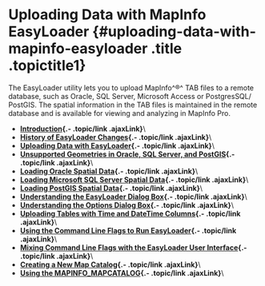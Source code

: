Uploading Data with MapInfo EasyLoader {#uploading-data-with-mapinfo-easyloader .title .topictitle1}
======================================



The EasyLoader utility lets you to upload MapInfo^®^ TAB files to a
remote database, such as Oracle, SQL Server, Microsoft Access or
PostgresSQL/ PostGIS. The spatial information in the TAB files is
maintained in the remote database and is available for viewing and
analyzing in MapInfo Pro.

</div>

<div class="related-links" functx="http://www.functx.com">

<div class="related-links-title">

</div>

-   **[Introduction](contents/../contents/introduction.html){.-
    .topic/link .ajaxLink}**\
-   **[History of EasyLoader
    Changes](contents/../contents/history.html){.- .topic/link
    .ajaxLink}**\
-   **[Uploading Data with
    EasyLoader](contents/../contents/uploadingdata.html){.- .topic/link
    .ajaxLink}**\
-   **[Unsupported Geometries in Oracle, SQL Server, and
    PostGIS](contents/../contents/unsupportedgeometries.html){.-
    .topic/link .ajaxLink}**\
-   **[Loading Oracle Spatial
    Data](contents/../contents/loadingoraclespatialdata.html){.-
    .topic/link .ajaxLink}**\
-   **[Loading Microsoft SQL Server Spatial
    Data](contents/../contents/loadingsqlserverspatialdata.html){.-
    .topic/link .ajaxLink}**\
-   **[Loading PostGIS Spatial
    Data](contents/../contents/loadingpostgisspatialdata.html){.-
    .topic/link .ajaxLink}**\
-   **[Understanding the EasyLoader Dialog
    Box](contents/../contents/understandingeasyloaderdialog.html){.-
    .topic/link .ajaxLink}**\
-   **[Understanding the Options Dialog
    Box](contents/../contents/understandingoptionsdialog.html){.-
    .topic/link .ajaxLink}**\
-   **[Uploading Tables with Time and DateTime
    Columns](contents/../contents/uploadingtableswithtimeanddatetimecolumns.html){.-
    .topic/link .ajaxLink}**\
-   **[Using the Command Line Flags to Run
    EasyLoader](contents/../contents/usingthecommandlineflagstoruneasyloader.html){.-
    .topic/link .ajaxLink}**\
-   **[Mixing Command Line Flags with the EasyLoader User
    Interface](contents/../contents/mixingcommandlineflags.html){.-
    .topic/link .ajaxLink}**\
-   **[Creating a New Map
    Catalog](contents/../contents/creatingmapcatalog.html){.-
    .topic/link .ajaxLink}**\
-   **[Using the
    MAPINFO\_MAPCATALOG](contents/../contents/usingmapcatalog.html){.-
    .topic/link .ajaxLink}**\

</div>
